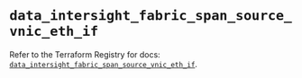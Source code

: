 # `data_intersight_fabric_span_source_vnic_eth_if`

Refer to the Terraform Registry for docs: [`data_intersight_fabric_span_source_vnic_eth_if`](https://registry.terraform.io/providers/ciscodevnet/intersight/1.0.71/docs/data-sources/fabric_span_source_vnic_eth_if).
